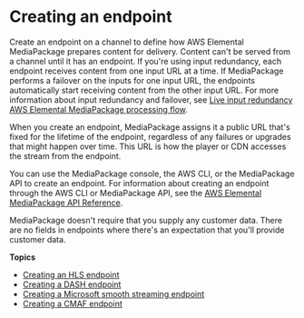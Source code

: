 # Creating an endpoint<a name="endpoints-create"></a>

Create an endpoint on a channel to define how AWS Elemental MediaPackage prepares content for delivery\. Content can't be served from a channel until it has an endpoint\. If you're using input redundancy, each endpoint receives content from one input URL at a time\. If MediaPackage performs a failover on the inputs for one input URL, the endpoints automatically start receiving content from the other input URL\. For more information about input redundancy and failover, see [Live input redundancy AWS Elemental MediaPackage processing flow](what-is-flow-ir.md)\.

When you create an endpoint, MediaPackage assigns it a public URL that's fixed for the lifetime of the endpoint, regardless of any failures or upgrades that might happen over time\. This URL is how the player or CDN accesses the stream from the endpoint\.

You can use the MediaPackage console, the AWS CLI, or the MediaPackage API to create an endpoint\. For information about creating an endpoint through the AWS CLI or MediaPackage API, see the [AWS Elemental MediaPackage API Reference](https://docs.aws.amazon.com/mediapackage/latest/apireference/)\.

MediaPackage doesn't require that you supply any customer data\. There are no fields in endpoints where there's an expectation that you'll provide customer data\.

**Topics**
+ [Creating an HLS endpoint](endpoints-hls.md)
+ [Creating a DASH endpoint](endpoints-dash.md)
+ [Creating a Microsoft smooth streaming endpoint](endpoints-smooth.md)
+ [Creating a CMAF endpoint](endpoints-cmaf.md)